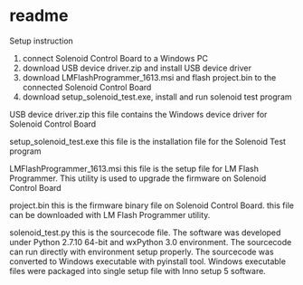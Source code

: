 # readme

Setup instruction
   1. connect Solenoid Control Board to a Windows PC
   2. download USB device driver.zip and install USB device driver
   3. download LMFlashProgrammer_1613.msi and flash project.bin to the connected Solenoid Control Board
   4. download setup_solenoid_test.exe, install and run solenoid test program




USB device driver.zip 
   this file contains the Windows device driver for Solenoid Control Board
   
setup_solenoid_test.exe 
   this file is the installation file for the Solenoid Test program

LMFlashProgrammer_1613.msi
   this file is the setup file for LM Flash Programmer. This utility is used to upgrade the firmware on Solenoid Control Board

project.bin
   this is the firmware binary file on Solenoid Control Board. this file can be downloaded with LM Flash Programmer utility.
   
solenoid_test.py 
   this is the sourcecode file. The software was developed under Python 2.7.10 64-bit and wxPython 3.0 environment. The sourcecode can run directly with environment setup properly. The sourcecode was converted to Windows executable with pyinstall tool. Windows executable files were packaged into single setup file with Inno setup 5 software.
